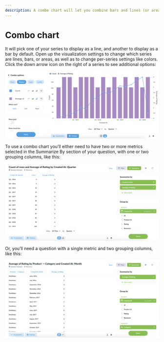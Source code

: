 ```yaml
---
description: A combo chart will let you combine bars and lines (or areas) on the same chart
---
```


# Combo chart

It will pick one of your series to display as a line, and another to display as a bar by default. Open up the visualization settings to change which series are lines, bars, or areas, as well as to change per-series settings like colors. Click the down arrow icon on the right of a series to see additional options:



![](../../.gitbook/assets/2dabc5b3777a28f450029681d9894cb.png)

To use a combo chart you’ll either need to have two or more metrics selected in the Summarize By section of your question, with one or two grouping columns, like this:

![](<../../.gitbook/assets/image (8).png>)

Or, you’ll need a question with a single metric and two grouping columns, like this:

![](<../../.gitbook/assets/image (10).png>)
